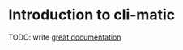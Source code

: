 # Introduction to cli-matic

TODO: write [great documentation](http://jacobian.org/writing/what-to-write/)
